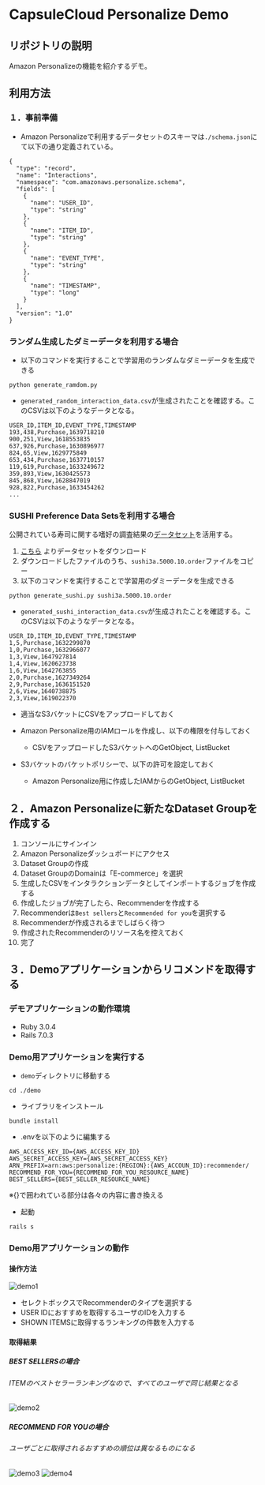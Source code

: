 # CapsuleCloud Personalize Demo

## リポジトリの説明

Amazon Personalizeの機能を紹介するデモ。

## 利用方法

### １．事前準備

- Amazon Personalizeで利用するデータセットのスキーマは`./schema.json`にて以下の通り定義されている。

```(json)
{
  "type": "record",
  "name": "Interactions",
  "namespace": "com.amazonaws.personalize.schema",
  "fields": [
    {
      "name": "USER_ID",
      "type": "string"
    },
    {
      "name": "ITEM_ID",
      "type": "string"
    },
    {
      "name": "EVENT_TYPE",
      "type": "string"
    },
    {
      "name": "TIMESTAMP",
      "type": "long"
    }
  ],
  "version": "1.0"
}
```

### ランダム生成したダミーデータを利用する場合

- 以下のコマンドを実行することで学習用のランダムなダミーデータを生成できる

```(shell)
python generate_ramdom.py
```

- `generated_random_interaction_data.csv`が生成されたことを確認する。このCSVは以下のようなデータとなる。

```(csv)
USER_ID,ITEM_ID,EVENT_TYPE,TIMESTAMP
193,438,Purchase,1639718210
900,251,View,1618553835
637,926,Purchase,1630896977
824,65,View,1629775849
653,434,Purchase,1637710157
119,619,Purchase,1633249672
359,893,View,1630425573
845,868,View,1628847019
928,822,Purchase,1633454262
...
```

### SUSHI Preference Data Setsを利用する場合

公開されている寿司に関する嗜好の調査結果の[データセット](http://www.kamishima.net/sushi/)を活用する。

1. [こちら](http://www.kamishima.net/sushi/) よりデータセットをダウンロード
2. ダウンロードしたファイルのうち、`sushi3a.5000.10.order`ファイルをコピー
3. 以下のコマンドを実行することで学習用のダミーデータを生成できる

```(shell)
python generate_sushi.py sushi3a.5000.10.order
```

- `generated_sushi_interaction_data.csv`が生成されたことを確認する。このCSVは以下のようなデータとなる。

```(csv)
USER_ID,ITEM_ID,EVENT_TYPE,TIMESTAMP
1,5,Purchase,1632299870
1,0,Purchase,1632966077
1,3,View,1647927814
1,4,View,1620623738
1,6,View,1642763855
2,0,Purchase,1627349264
2,9,Purchase,1636151520
2,6,View,1640738875
2,3,View,1619022370
```

- 適当なS3バケットにCSVをアップロードしておく

- Amazon Personalize用のIAMロールを作成し、以下の権限を付与しておく
  - CSVをアップロードしたS3バケットへのGetObject, ListBucket

- S3バケットのバケットポリシーで、以下の許可を設定しておく
  - Amazon Personalize用に作成したIAMからのGetObject, ListBucket

## ２．Amazon Personalizeに新たなDataset Groupを作成する

1. コンソールにサインイン
2. Amazon Personalizeダッシュボードにアクセス
3. Dataset Groupの作成
4. Dataset GroupのDomainは「E-commerce」を選択
5. 生成したCSVをインタラクションデータとしてインポートするジョブを作成する
6. 作成したジョブが完了したら、Recommenderを作成する
7. Recommenderは`Best sellers`と`Recommended for you`を選択する
8. Recommenderが作成されるまでしばらく待つ
9. 作成されたRecommenderのリソース名を控えておく
10. 完了

## ３．Demoアプリケーションからリコメンドを取得する

### デモアプリケーションの動作環境

- Ruby 3.0.4
- Rails 7.0.3

### Demo用アプリケーションを実行する

- `demo`ディレクトリに移動する

```(shell)
cd ./demo
```

- ライブラリをインストール

```(shell)
bundle install
```

- .envを以下のように編集する

```(text)
AWS_ACCESS_KEY_ID={AWS_ACCESS_KEY_ID}
AWS_SECRET_ACCESS_KEY={AWS_SECRET_ACCESS_KEY}
ARN_PREFIX=arn:aws:personalize:{REGION}:{AWS_ACCOUN_ID}:recommender/
RECOMMEND_FOR_YOU={RECOMMEND_FOR_YOU_RESOURCE_NAME}
BEST_SELLERS={BEST_SELLER_RESOURCE_NAME}
```

※{}で囲われている部分は各々の内容に書き換える

- 起動

```(shell)
rails s
```

### Demo用アプリケーションの動作

#### 操作方法

![demo1](./images/demo1.png)

- セレクトボックスでRecommenderのタイプを選択する
- USER IDにおすすめを取得するユーザのIDを入力する
- SHOWN ITEMSに取得するランキングの件数を入力する

#### 取得結果

##### BEST SELLERSの場合

###### ITEMのベストセラーランキングなので、すべてのユーザで同じ結果となる

![demo2](./images/demo2.png)

##### RECOMMEND FOR YOUの場合

###### ユーザごとに取得されるおすすめの順位は異なるものになる

![demo3](./images/demo3.png)
![demo4](./images/demo4.png)
